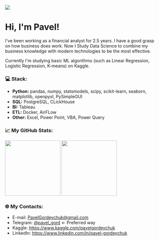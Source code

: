 ![](https://user-images.githubusercontent.com/48440062/64829554-b3e5d100-d5c4-11e9-883b-0469a0a7b3de.png)

# Hi, I'm Pavel!

I've been working as a financial analyst for 2.5 years. I have a good grasp on how business does work. Now I Study Data Science to combine my business knowledge with modern technologies to be the most effective.

Currently I'm studying basic ML algorithms (such as Linear Regression, Logistic Regression, K-means) on Kaggle.

### 💻 Stack:
- **Python:** pandas, numpy, statsmodels, scipy, scikit-learn, seaborn, matplotlib, openpyxl, PySimpleGUI
- **SQL:** PostgreSQL, CLickHouse
- **BI:** Tableau
- **ETL:** Docker, AirFLow
- **Other:** Excel, Power Point, VBA, Power Query

### 📈 My GitHub Stats:
<p>
  <img height="180em" src="https://github-readme-stats.vercel.app/api?username=pavel-gord&show_icons=true&hide_border=true&&count_private=true&include_all_commits=true" />
  <img height="180em" src="https://github-readme-stats.vercel.app/api/top-langs/?username=pavel-gord&exclude_repo=KNN-Image-Classification&show_icons=true&hide_border=true&layout=compact&langs_count=8"/>
  
  
### 🌐 My Contacts:
  - E-mail: PavelGordeychuk@gmail.com
  - Telegram: [@pavel_gord](https://t.me/pavel_gord) <- Preferred way
  - Kaggle: https://www.kaggle.com/pavelgordeychuk
  - LinkedIn: https://www.linkedin.com/in/pavel-gordeychuk
